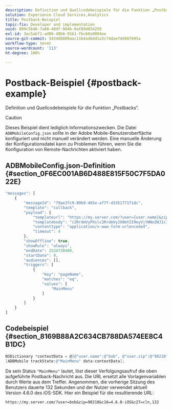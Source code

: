 ```yaml
---
description: Definition und Quellcodebeispiele für die Funktion „Postbacks“.
solution: Experience Cloud Services,Analytics
title: Postback-Beispiel
topic-fix: Developer and implementation
uuid: 809c5646-7a80-40df-984b-0af89d854259
exl-id: 3ec5abf1-a406-48b6-91b1-fbcb0a9094ee
source-git-commit: 5434d8809aac11b4ad6dd1a3c74dae7dd98f095a
workflow-type: tm+mt
source-wordcount: '113'
ht-degree: 100%

---
```


# Postback-Beispiel {#postback-example}

Definition und Quellcodebeispiele für die Funktion „Postbacks“.

>[!CAUTION]
>
>Dieses Beispiel dient lediglich Informationszwecken. Die Datei `ADBMobileConfig.json` sollte in der Adobe Mobile-Benutzeroberfläche konfiguriert und nicht manuell verändert werden. Eine manuelle Änderung der Konfigurationsdatei kann zu Problemen führen, wenn Sie die Konfiguration von Remote-Nachrichten aktiviert haben.

## ADBMobileConfig.json-Definition {#section_0F6EC001AB6D488E815F50C7F5DA022E}

```js
"messages": [ 
    { 
        "messageId": "79ae37c9-89b9-465e-af7f-d3351771f1dc", 
        "template": "callback", 
        "payload": {  
            "templateurl": "https://my.server.com/?user={user.name}&zip={user.zip}&c16={%sdkver%}&c27=cln,{a.PrevSessionLength}", 
            "templatebody": "c2RrdmVyPXslc2RrdmVyJX0mY2I9eyVjYWNoZWJ1c3QlfSZjbGllbnRJZD17bi5jbGllbnQuaWR9JnRzPXsldGltZXN0YW1wVSV9JnRzej17JXRpbWVzdGFtcFolfQ==", 
            "contenttype": "application/x-www-form-urlencoded",  
            "timeout": 4 
        }, 
        "showOffline": true, 
        "showRule": "always", 
        "endDate": 2524730400, 
        "startDate": 0, 
        "audiences": [], 
        "triggers": [ 
            { 
                "key": "pageName", 
                "matches": "eq", 
                "values": [ 
                    "MainMenu" 
                ] 
            } 
        ] 
    } 
] 
```

## Codebeispiel {#section_8169B88A2C634CB788DA574EE8C4B1DC}

```objective-c
NSDictionary *contextData = @{@"user.name":@"bob", @"user.zip":@"90210"}; 
[ADBMobile trackState:@"MainMenu" data:contextData];
```

Da sein Status `"MainMenu"` lautet, löst dieser Verfolgungsaufruf die oben aufgeführte Postback-Nachricht aus. Die URL ersetzt alle Vorlagenvariablen durch Werte aus dem Treffer. Angenommen, die vorherige Sitzung des Benutzers dauerte 132 Sekunden und der Nutzer verwendet aktuell Version 4.6.0 des iOS-SDK. Hier ein Beispiel für die resultierende URL:

`https://my.server.com/?user=bob&zip=90210&c16=4.6.0-iOS&c27=cln,132`
